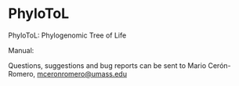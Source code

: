 # PhyloToL

PhyloToL: Phylogenomic Tree of Life

Manual: 

Questions, suggestions and bug reports can be sent to Mario Cerón-Romero, mceronromero@umass.edu
